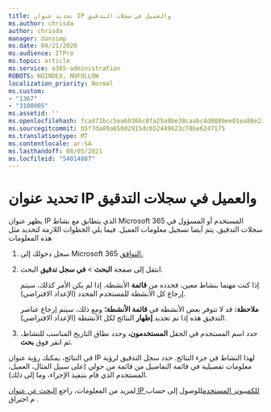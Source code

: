 ```yaml
---
title: تحديد عنوان IP والعميل في سجلات التدقيق
ms.author: chrisda
author: chrisda
manager: dansimp
ms.date: 04/21/2020
ms.audience: ITPro
ms.topic: article
ms.service: o365-administration
ROBOTS: NOINDEX, NOFOLLOW
localization_priority: Normal
ms.custom:
- "1367"
- "3100005"
ms.assetid: ''
ms.openlocfilehash: fcad71bcc5ea6036bc8fa25a9be38caabc4d0889ee01ea86e23065333d5fce0a
ms.sourcegitcommit: b5f7da89a650d2915dc652449623c78be6247175
ms.translationtype: MT
ms.contentlocale: ar-SA
ms.lasthandoff: 08/05/2021
ms.locfileid: "54014887"
---
```

# <a name="identify-ip-address-and-client-in-audit-logs"></a>تحديد عنوان IP والعميل في سجلات التدقيق

يظهر عنوان IP الذي يتطابق مع نشاط Microsoft 365 المستخدم أو المسؤول في سجلات التدقيق. يتم أيضا تسجيل معلومات العميل. فيما يلي الخطوات اللازمة لتحديد مثل هذه المعلومات

1. سجل دخولك إلى Microsoft 365 [التوافق.](https://protection.office.com/)

2. انتقل إلى صفحة **البحث**  >  **في سجل تدقيق** البحث.

   إذا كنت مهتما بنشاط معين، فحدده من **قائمة** الأنشطة. إذا لم يكن الأمر كذلك، سيتم إرجاع كل الأنشطة للمستخدم المحدد (الإعداد الافتراضي).

   **ملاحظة:** قد لا تتوفر بعض الأنشطة في **قائمة الأنشطة؛** ومع ذلك، سيتم إرجاع عناصر التدقيق هذه إذا تم تحديد **إظهار** النتائج لكل الأنشطة (الإعداد الافتراضي).

3. حدد اسم المستخدم في الحقل **المستخدمون،** وحدد نطاق التاريخ المناسب للنشاط، ثم انقر فوق **بحث**.

في النتائج، يمكنك رؤية عنوان IP لهذا النشاط في جزء النتائج. حدد سجل التدقيق لرؤية معلومات  تفصيلية في قائمة التفاصيل من قائمة من حولي (على سبيل المثال، العميل، المستخدم الذي قام بتنفيذ الإجراء، وما إلى ذلك).

لمزيد من المعلومات، راجع [البحث عن عنوان IP للكمبيوتر المستخدم](/microsoft-365/compliance/auditing-troubleshooting-scenarios#find-the-ip-address-of-the-computer-used-to-access-a-compromised-account)للوصول إلى حساب م اختراق .
